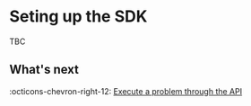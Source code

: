 # Seting up the SDK

TBC

## What's next

:octicons-chevron-right-12: [Execute a problem through the API](execute-problem-api.md)